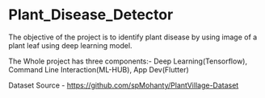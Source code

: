 # Plant_Disease_Detector
The objective of the project is to identify plant disease by using image of a plant leaf using deep learning model.

The Whole project has three components:- Deep Learning(Tensorflow), Command Line Interaction(ML-HUB), App Dev(Flutter)

Dataset Source - https://github.com/spMohanty/PlantVillage-Dataset
